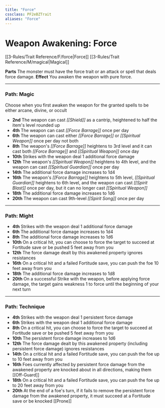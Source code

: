 ```yaml
---
title: "Force"
cssclass: PF2eBZTrait
aliases: "Force"
---
```


# Weapon Awakening: Force
[[3-Rules/Trait Reference/F/force|Force]] [[3-Rules/Trait Reference/M/magical|Magical]]

**Parts** The monster must have the force trait or an attack or spell that deals force damage.
**Effect** You awaken the weapon with pure force.

* * *

### Path: Magic  
Choose when you first awaken the weapon for the granted spells to be either arcane, divine, or occult

*   **2nd** The weapon can cast _[[Shield]]_ as a cantrip, heightened to half the item's level rounded up
*   **4th** The weapon can cast _[[Force Barrage]]_ once per day
*   **6th** The weapon can cast either _[[Force Barrage]]_ or _[[Spiritual Weapon]]_ once per day not both
*   **8th** The weapon's _[[Force Barrage]]_ heightens to 3rd level and it can cast both _[[Force Barrage]]_ and _[[Spiritual Weapon]]_ once day
*   **10th** Strikes with the weapon deal 1 additional force damage
*   **12th** The weapon's _[[Spiritual Weapon]]_ heightens to 4th level, and the weapon can cast _[[Spiritual Guardian]]_ once per day
*   **14th** The additional force damage increases to 1d4
*   **16th** The weapon's _[[Force Barrage]]_ heightens to 5th level, _[[Spiritual Guardian]]_ heightens to 6th level, and the weapon can cast _[[Spirit Blast]]_ once per day, but it can no longer cast _[[Spiritual Weapon]]_
*   **18th** The additional force damage increases to 1d6
*   **20th** The weapon can cast 9th-level _[[Spirit Song]]_ once per day

* * *

### Path: Might
*   **4th** Strikes with the weapon deal 1 additional force damage
*   **6th** The additional force damage increases to 1d4
*   **8th** The additional force damage increases to 1d6
*   **10th** On a critical hit, you can choose to force the target to succeed at Fortitude save or be pushed 5 feet away from you
*   **12th** The force damage dealt by this awakened property ignores resistances
*   **16th** On a critical hit and a failed Fortitude save, you can push the foe 10 feet away from you
*   **18th** The additional force damage increases to 1d8
*   **20th** On a successful Strike with the weapon, before applying force damage, the target gains weakness 1 to force until the beginning of your next turn

* * *

### Path: Technique
*   **4th** Strikes with the weapon deal 1 persistent force damage
*   **6th** Strikes with the weapon deal 1 additional force damage
*   **8th** On a critical hit, you can choose to force the target to succeed at Fortitude save or be pushed 5 feet away from you
*   **10th** The persistent force damage increases to 1d6
*   **12th** The force damage dealt by this awakened property (including persistent force damage) ignores resistances
*   **14th** On a critical hit and a failed Fortitude save, you can push the foe up to 10 feet away from you
*   **16th** Foes currently affected by persistent force damage from the awakened property are knocked about in all directions, making them [[Off-Guard]]
*   **18th** On a critical hit and a failed Fortitude save, you can push the foe up to 20 feet away from you
*   **20th** At the end of a foe's turn, if it fails to remove the persistent force damage from the awakened property, it must succeed at a Fortitude save or be knocked [[Prone]]